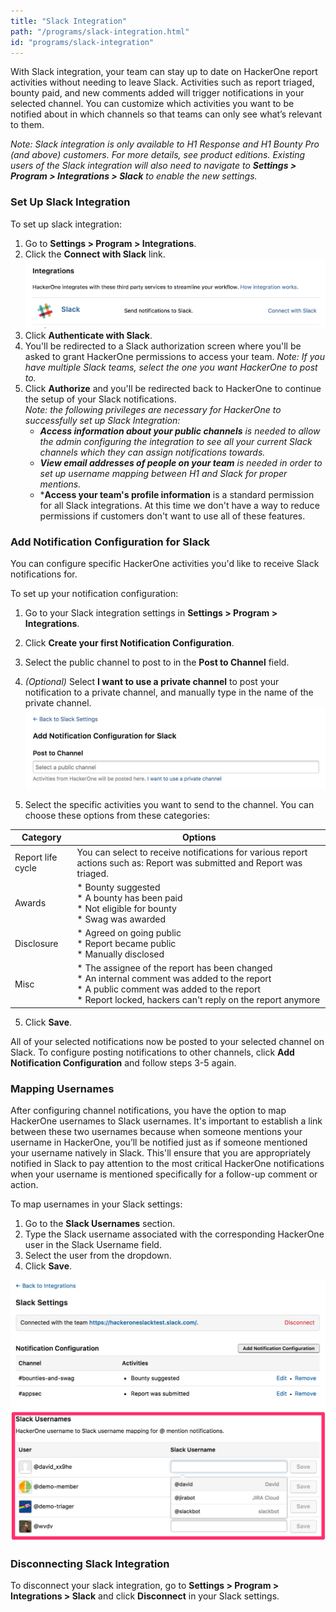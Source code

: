 ```yaml
---
title: "Slack Integration"
path: "/programs/slack-integration.html"
id: "programs/slack-integration"
---
```


With Slack integration, your team can stay up to date on HackerOne report activities without needing to leave Slack. Activities such as report triaged, bounty paid, and new comments added will trigger notifications in your selected channel. You can customize which activities you want to be notified about in which channels so that teams can only see what’s relevant to them.

*Note: Slack integration is only available to H1 Response and H1 Bounty Pro (and above) customers. For more details, see product editions. Existing users of the Slack integration will also need to navigate to **Settings > Program > Integrations > Slack** to enable the new settings.*

### Set Up Slack Integration
To set up slack integration:
1. Go to **Settings > Program > Integrations**.
2. Click the **Connect with Slack** link. 
    ![slack-integration-2](./images/slack-integration-2.png)
3. Click **Authenticate with Slack**. 
4. You'll be redirected to a Slack authorization screen where you'll be asked to grant HackerOne permissions to access your team. *Note: If you have multiple Slack teams, select the one you want HackerOne to post to.*
5. Click **Authorize** and you'll be redirected back to HackerOne to continue the setup of your Slack notifications. <br> *Note: the following privileges are necessary for HackerOne to successfully set up Slack Integration:*
     * ***Access information about your public channels** is needed to allow the admin configuring the integration to see all your current Slack channels which they can assign notifications towards.*
     * ***View email addresses of people on your team** is needed in order to set up username mapping between H1 and Slack for proper mentions.*
     * ***Access your team's profile information** is a standard permission for all Slack integrations. At this time we don't have a way to reduce permissions if customers don't want to use all of these features.

### Add Notification Configuration for Slack
You can configure specific HackerOne activities you'd like to receive Slack notifications for.

To set up your notification configuration:
1. Go to your Slack integration settings in **Settings > Program > Integrations**.
2. Click **Create your first Notification Configuration**.
3. Select the public channel to post to in the **Post to Channel** field. 
4. <i>(Optional)</i> Select **I want to use a private channel** to post your notification to a private channel, and manually type in the name of the private channel.  
  ![slack-integration-3](./images/slack-integration-3.png)

4. Select the specific activities you want to send to the channel. You can choose these options from these categories:

Category | Options
-------- | ---------
Report life cycle | You can select to receive notifications for various report actions such as: Report was submitted and Report was triaged.
Awards | * Bounty suggested <br>* A bounty has been paid <br>* Not eligible for bounty <br>* Swag was awarded
Disclosure | * Agreed on going public <br>* Report became public <br>* Manually disclosed
Misc | * The assignee of the report has been changed <br>* An internal comment was added to the report <br>* A public comment was added to the report <br>* Report locked, hackers can't reply on the report anymore

5. Click **Save**. 

All of your selected notifications now be posted to your selected channel on Slack. To configure posting notifications to other channels, click **Add Notification Configuration** and follow steps 3-5 again. 

### Mapping Usernames
After configuring channel notifications, you have the option to map HackerOne usernames to Slack usernames. It's important to establish a link between these two usernames because when someone mentions your username in HackerOne, you’ll be notified just as if someone mentioned your username natively in Slack. This'll ensure that you are appropriately notified in Slack to pay attention to the most critical HackerOne notifications when your username is mentioned specifically for a follow-up comment or action.

To map usernames in your Slack settings: 
1. Go to the **Slack Usernames** section. 
2. Type the Slack username associated with the corresponding HackerOne user in the Slack Username field.
3. Select the user from the dropdown.
4. Click **Save**. 

![slack-integration-1](./images/slack-integration-1.png)

### Disconnecting Slack Integration
To disconnect your slack integration, go to **Settings > Program > Integrations > Slack** and click **Disconnect** in your Slack settings. 

